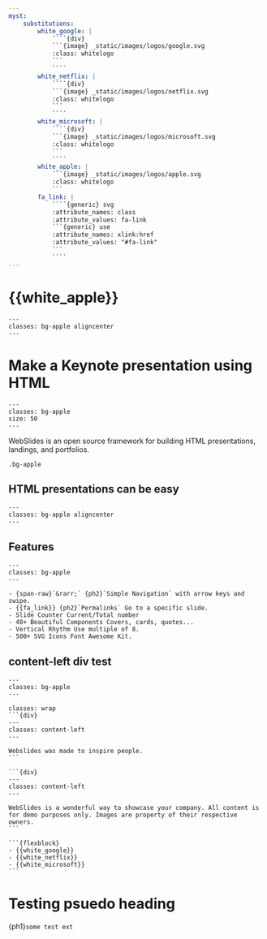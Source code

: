 ```yaml
---
myst:
    substitutions:
        white_google: |
            ````{div}
            ```{image} _static/images/logos/google.svg
            :class: whitelogo
            ```
            ````
        white_netflix: |
            ````{div}
            ```{image} _static/images/logos/netflix.svg
            :class: whitelogo
            ```
            ````
        white_microsoft: |
            ````{div}
            ```{image} _static/images/logos/microsoft.svg
            :class: whitelogo
            ```
            ````
        white_apple: |
            ```{image} _static/images/logos/apple.svg
            :class: whitelogo
            ```
        fa_link: |
            ````{generic} svg
            :attribute_names: class
            :attribute_values: fa-link
            ```{generic} use
            :attribute_names: xlink:href
            :attribute_values: "#fa-link"
            ```
            ````
---
```

# {{white_apple}}

<!-- I can't class a header image, should be whitelogo -->

```{slide-config} 
---
classes: bg-apple aligncenter
---
```

# Make a Keynote presentation using HTML

```{slide-config} 
---
classes: bg-apple
size: 50
---
```

WebSlides is an open source framework for building HTML presentations, landings, and portfolios.

````
.bg-apple
````

## HTML presentations can be easy

```{slide-config}
---
classes: bg-apple aligncenter
---
```

## Features

```{slide-config}
---
classes: bg-apple
---
```

```{flexblock-feature}
- {span-raw}`&rarr;` {ph2}`Simple Navigation` with arrow keys and swipe.
- {{fa_link}} {ph2}`Permalinks` Go to a specific slide.
- Slide Counter Current/Total number
- 40+ Beautiful Components Covers, cards, quotes...
- Vertical Rhythm Use multiple of 8.
- 500+ SVG Icons Font Awesome Kit.
```

## content-left div test

```{slide-config}
---
classes: bg-apple
---
```
````{div}
classes: wrap
```{div}
---
classes: content-left
---

Webslides was made to inspire people.
```

```{div}
---
classes: content-left
---

WebSlides is a wonderful way to showcase your company. All content is for demo purposes only. Images are property of their respective owners.
```

```{flexblock}
- {{white_google}}
- {{white_netflix}}
- {{white_microsoft}}
```
````

# Testing psuedo heading

{ph1}`some test ext`